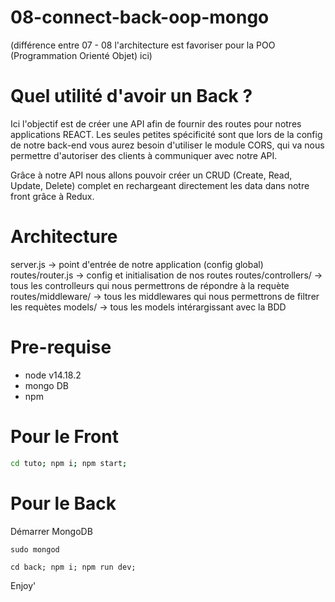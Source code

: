 # 08-connect-back-oop-mongo

(différence entre 07 - 08 l'architecture est favoriser pour la POO (Programmation Orienté Objet) ici)

# Quel utilité d'avoir un Back ?

Ici l'objectif est de créer une API afin de fournir des routes pour notres applications REACT. Les seules petites spécificité sont que lors de la config de notre back-end vous aurez besoin d'utiliser le module CORS, qui va nous permettre d'autoriser des clients à communiquer avec notre API.

Grâce à notre API nous allons pouvoir créer un CRUD (Create, Read, Update, Delete) complet en rechargeant directement les data dans notre front grâce à Redux.

# Architecture

server.js -> point d'entrée de notre application (config global)
routes/router.js -> config et initialisation de nos routes
routes/controllers/ -> tous les controlleurs qui nous permettrons de répondre à la requète
routes/middleware/ -> tous les middlewares qui nous permettrons de filtrer les requètes
models/ -> tous les models intérargissant avec la BDD

# Pre-requise
   - node v14.18.2
   - mongo DB
   - npm

# Pour le Front

```sh
cd tuto; npm i; npm start;
```

# Pour le Back

Démarrer MongoDB
```
sudo mongod
```

```
cd back; npm i; npm run dev;
```

Enjoy'

